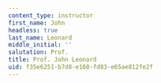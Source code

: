 ```yaml
---
content_type: instructor
first_name: John
headless: true
last_name: Leonard
middle_initial: ''
salutation: Prof.
title: Prof. John Leonard
uid: f35e6251-b7d8-e160-fd83-e65ae812fe2f
---
```

